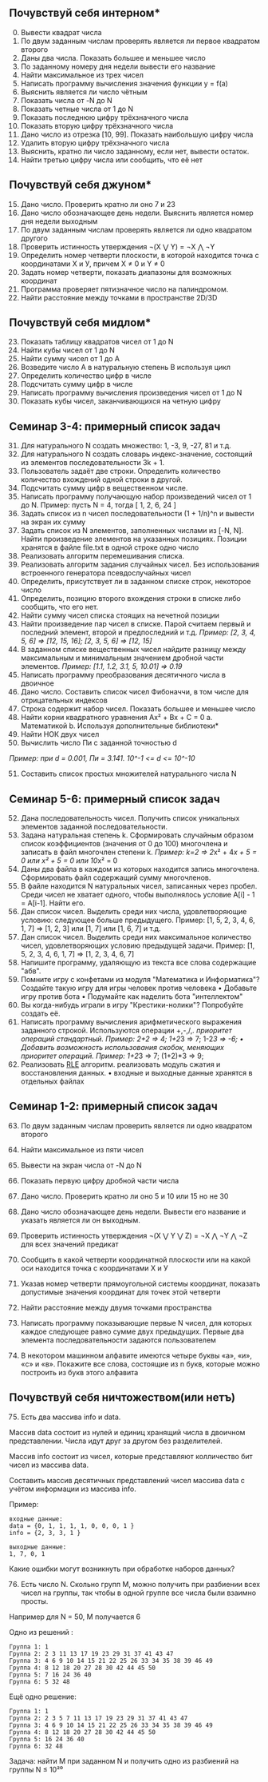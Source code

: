 ## Почувствуй себя интерном*
 0. Вывести квадрат числа
 1. По двум заданным числам проверять является ли первое квадратом второго
 2. Даны два числа. Показать большее и меньшее число
 3. По заданному номеру дня недели вывести его название
 4. Найти максимальное из трех чисел
 5. Написать программу вычисления значения функции y = f(a)
 6. Выяснить является ли число чётным
 7. Показать числа от -N до N
 8. Показать четные числа от 1 до N
 9. Показать последнюю цифру трёхзначного числа
10. Показать вторую цифру трёхзначного числа
11. Дано число из отрезка [10, 99]. Показать наибольшую цифру числа
12. Удалить вторую цифру трёхзначного числа
13. Выяснить, кратно ли число заданному, если нет, вывести остаток.
14. Найти третью цифру числа или сообщить, что её нет

## Почувствуй себя джуном*
15. Дано число. Проверить кратно ли оно 7 и 23
16. Дано число обозначающее день недели. Выяснить является номер дня недели выходным 
17. По двум заданным числам проверять является ли одно квадратом другого
18. Проверить истинность утверждения ¬(X ⋁ Y) = ¬X ⋀ ¬Y
19. Определить номер четверти плоскости, в которой находится точка с координатами Х и У, причем X ≠ 0 и Y ≠ 0
20. Задать номер четверти, показать диапазоны для возможных координат
21. Программа проверяет пятизначное число на палиндромом.
22. Найти расстояние между точками в пространстве 2D/3D

## Почувствуй себя мидлом*
23. Показать таблицу квадратов чисел от 1 до N 
24. Найти кубы чисел от 1 до N
25. Найти сумму чисел от 1 до А
26. Возведите число А в натуральную степень B используя цикл
27. Определить количество цифр в числе
28. Подсчитать сумму цифр в числе
29. Написать программу вычисления произведения чисел от 1 до N
30. Показать кубы чисел, заканчивающихся на четную цифру

## Семинар 3-4: примерный список задач
31. Для натурального N создать множество: 1, -3, 9, -27, 81 и т.д.
32. Для натурального N создать словарь индекс-значение, состоящий из элементов
последовательности 3k + 1.
33. Пользователь задаёт две строки. Определить количество количество вхождений
одной строки в другой.
34. Подсчитать сумму цифр в вещественном числе.
35. Написать программу получающую набор произведений чисел от 1 до N.
Пример: пусть N = 4, тогда
[ 1, 2, 6, 24 ]
36. Задать список из n чисел последовательности (1 + 1/n)^n и вывести на экран их сумму
37. Задать список из N элементов, заполненных числами из [-N, N]. Найти
произведение элементов на указанных позициях. Позиции хранятся в файле file.txt
в одной строке одно число
38. Реализовать алгоритм перемешивания списка.
39. Реализовать алгоритм задания случайных чисел. Без использования встроенного
генератора псевдослучайных чисел
40. Определить, присутствует ли в заданном списке строк, некоторое число
41. Определить, позицию второго вхождения строки в списке либо сообщить, что его
нет.
42. Найти сумму чисел списка стоящих на нечетной позиции
43. Найти произведение пар чисел в списке. Парой считаем первый и последний
элемент, второй и предпоследний и т.д. _Пример: [2, 3, 4, 5, 6] => [12, 15, 16]; [2, 3, 5, 6] => [12, 15]_
44. В заданном списке вещественных чисел найдите разницу между максимальным и
минимальным значением дробной части элементов. _Пример: [1.1, 1.2, 3.1, 5, 10.01] => 0.19_
45. Написать программу преобразования десятичного числа в двоичное
46. Дано число. Составить список чисел Фибоначчи, в том числе для отрицательных
индексов
47. Строка содержит набор чисел. Показать большее и меньшее число
48. Найти корни квадратного уравнения Ax² + Bx + C = 0
a. Математикой
b. Используя дополнительные библиотеки*
49. Найти НОК двух чисел
50. Вычислить число Пи c заданной точностью d

_Пример: при d = 0.001,  Пи = 3.141. 10^-1 <= d <= 10^-10_

51. Составить список простых множителей натурального числа N

## Семинар 5-6: примерный список задач
52.	Дана последовательность чисел. Получить список уникальных элементов заданной последовательности.
53.	Задана натуральная степень k. Сформировать случайным образом список коэффициентов (значения от 0 до 100) многочлена и записать в файл многочлен степени k. *Пример: k=2 => 2*x² + 4*x + 5 = 0 или x² + 5 = 0 или 10*x² = 0
54.	Даны два файла в каждом из которых находится запись многочлена. Сформировать файл содержащий сумму многочленов.
55.	В файле находится N натуральных чисел, записанных через пробел. Среди чисел не хватает одного, чтобы выполнялось условие A[i] - 1 = A[i-1]. Найти его.
56.	Дан список чисел. Выделить среди них числа, удовлетворяющие условию: следующее больше предыдущего. Пример: [1, 5, 2, 3, 4, 6, 1, 7] => [1, 2, 3] или [1, 7] или [1, 6, 7] и т.д.
57.	Дан список чисел. Выделить среди них максимальное количество чисел, удовлетворяющих условию предыдущей задачи. Пример: [1, 5, 2, 3, 4, 6, 1, 7] => [1, 2, 3, 4, 6, 7]
58.	Напишите программу, удаляющую из текста все слова содержащие "абв".
59.	Помните игру с конфетами из модуля "Математика и Информатика"? Создайте такую игру для игры человек против человека
•	Добавьте игру против бота
•	Подумайте как наделить бота "интеллектом" 
60.	Вы когда-нибудь играли в игру "Крестики-нолики"? Попробуйте создать её.
61.	Написать программу вычисления арифметического выражения заданного строкой. Используются операции +,-,/,*. приоритет операций стандартный. Пример: 2+2 => 4; 1+2*3 => 7; 1-2*3 => -6; 
•	Добавить возможность использования скобок, меняющих приоритет операций. Пример: 1+2*3 => 7; (1+2)*3 => 9;
62.	Реализовать [RLE](https://en.wikipedia.org/wiki/Run-length_encoding) алгоритм. реализовать модуль сжатия и восстановления данных.
•	входные и выходные данные хранятся в отдельных файлах

## Семинар 1-2: примерный список задач
63.	По двум заданным числам проверить является ли одно квадратом второго 
64.	Найти максимальное из пяти чисел
65.	Вывести на экран числа от -N до N
66.	Показать первую цифру дробной части числа
67.	Дано число. Проверить кратно ли оно 5 и 10 или 15 но не 30
68.	Дано число обозначающее день недели. Вывести его название и указать является ли он выходным.
69.	Проверить истинность утверждения ¬(X ⋁ Y ⋁ Z) = ¬X ⋀ ¬Y ⋀ ¬Z для всех значений предикат
70.	Сообщить в какой четверти координатной плоскости или на какой оси находится точка с координатами Х и У 
71.	Указав номер четверти прямоугольной системы координат, показать допустимые значения координат для точек этой четверти
72.	Найти расстояние между двумя точками пространства





73. Написать программу показывающие первые N чисел, для которых каждое следующее равно сумме двух предыдущих. Первые два элемента последовательности задаются пользователем
74. В некотором машинном алфавите имеются четыре буквы «а», «и», «с» и «в». Покажите все слова, состоящие из n букв, которые можно построить из букв этого алфавита

## Почувствуй себя ничтожеством(или нетъ)
75. Есть два массива info и data. 

Массив data состоит из нулей и единиц хранящий числа в двоичном представлении. Числа идут друг за другом без разделителей. 

Массив info состоит из чисел, которые представляют колличество бит чисел из массива data.

Составить массив десятичных представлений чисел массива data с учётом информации из массива info. 

Пример:
```
входные данные:
data = {0, 1, 1, 1, 1, 0, 0, 0, 1 }
info = {2, 3, 3, 1 }

выходные данные:
1, 7, 0, 1
```

Какие ошибки могут возникнуть при обработке наборов данных?

76. Есть число N. Скольно групп M, можно получить при разбиении всех чисел на группы, так чтобы в одной группе все числа были взаимно просты.

Например для N = 50, M получается 6 

Одно из решений :
```
Группа 1: 1 
Группа 2: 2 3 11 13 17 19 23 29 31 37 41 43 47 
Группа 3: 4 6 9 10 14 15 21 22 25 26 33 34 35 38 39 46 49 
Группа 4: 8 12 18 20 27 28 30 42 44 45 50 
Группа 5: 7 16 24 36 40 
Группа 6: 5 32 48
```
Ещё одно решение:

```
Группа 1: 1 
Группа 2: 2 3 5 7 11 13 17 19 23 29 31 37 41 43 47 
Группа 3: 4 6 9 10 14 15 21 22 25 26 33 34 35 38 39 46 49 
Группа 4: 8 12 18 20 27 28 30 42 44 45 50 
Группа 5: 16 24 36 40 
Группа 6: 32 48

```
Задача: найти M при заданном N и получить одно из разбиений на группы
N ≤ 10²⁰
